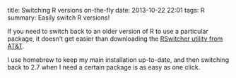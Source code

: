 title: Switching R versions on-the-fly
date: 2013-10-22 22:01
tags: R
summary: Easily switch R versions!

If you need to switch back to an older version of R to use a particular package, it doesn’t get easier than downloading the [RSwitcher utility from AT&T][].  

I use homebrew to keep my main installation up-to-date, and then switching back to 2.7 when I need a certain package is as easy as one click.  

  [RSwitcher utility from AT&T]: http://r.research.att.com/
